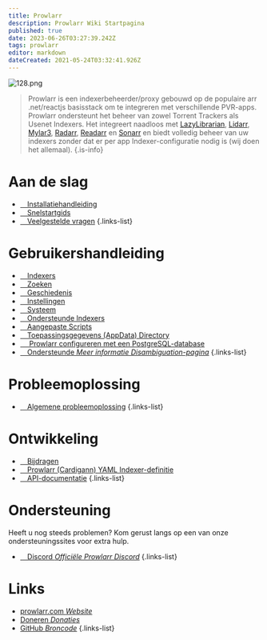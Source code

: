 ```yaml
---
title: Prowlarr
description: Prowlarr Wiki Startpagina
published: true
date: 2023-06-26T03:27:39.242Z
tags: prowlarr
editor: markdown
dateCreated: 2021-05-24T03:32:41.926Z
---
```


![128.png](/assets/prowlarr/logos/128.png)

> Prowlarr is een indexerbeheerder/proxy gebouwd op de populaire arr .net/reactjs basisstack om te integreren met verschillende PVR-apps. Prowlarr ondersteunt het beheer van zowel Torrent Trackers als Usenet Indexers. Het integreert naadloos met [LazyLibrarian](https://lazylibrarian.gitlab.io/), [Lidarr](/lidarr), [Mylar3](https://github.com/mylar3/mylar3), [Radarr](/radarr), [Readarr](/readarr) en [Sonarr](/sonarr) en biedt volledig beheer van uw indexers zonder dat er per app Indexer-configuratie nodig is (wij doen het allemaal).
{.is-info}

# Aan de slag

- [<i class="fas fa-plus-square"></i>&emsp;Installatiehandleiding](/prowlarr/installation)
- [<i class="fas fa-book-open"></i>&emsp;Snelstartgids](/prowlarr/quick-start-guide)
- [<i class="far fa-question-circle"></i>&emsp;Veelgestelde vragen](/prowlarr/faq)
{.links-list}

# Gebruikershandleiding

- [<i class="fas fa-play"></i>&emsp;Indexers](/prowlarr/indexers)
- [<i class="fas fa-search"></i>&emsp;Zoeken](/prowlarr/search)
- [<i class="fas fa-clock"></i>&emsp;Geschiedenis](/prowlarr/history)
- [<i class="fas fa-cogs"></i>&emsp;Instellingen](/prowlarr/settings)
- [<i class="fas fa-laptop"></i>&emsp;Systeem](/prowlarr/system)
- [<i class="fas fa-info-circle"></i>&emsp;Ondersteunde Indexers](/prowlarr/supported-indexers)
- [<i class="fas fa-scroll"></i>&emsp;Aangepaste Scripts](/prowlarr/custom-scripts)
- [<i class="fas fa-database"></i>&emsp;Toepassingsgegevens (AppData) Directory](/prowlarr/appdata-directory)
- [<i class="fas fa-server"></i>&emsp; Prowlarr configureren met een PostgreSQL-database](/prowlarr/postgres-setup)
- [<i class="fas fa-cogs"></i>&emsp;Ondersteunde *Meer informatie Disambiguation-pagina*](/prowlarr/supported)
{.links-list}

# Probleemoplossing

- [<i class="far fa-life-ring"></i>&emsp;Algemene probleemoplossing](/prowlarr/troubleshooting)
{.links-list}

# Ontwikkeling

- [<i class="fas fa-laptop-code"></i>&emsp;Bijdragen](/prowlarr/contributing)
- [<i class="fas fa-book-reader"></i>&emsp;Prowlarr (Cardigann) YAML Indexer-definitie](/prowlarr/cardigann-yml-definition)
- [<i class="fas fa-book"></i>&emsp;API-documentatie](https://prowlarr.com/docs/api/#/)
{.links-list}

# Ondersteuning

Heeft u nog steeds problemen? Kom gerust langs op een van onze ondersteuningssites voor extra hulp.

- [<i class="fab fa-discord"></i>&emsp;Discord *Officiële Prowlarr Discord*](https://prowlarr.com/discord)
{.links-list}

# Links

- [prowlarr.com *Website*](https://prowlarr.com)
- [Doneren *Donaties*](https://prowlarr.com/donate)
- [GitHub *Broncode*](https://github.com/prowlarr/prowlarr)
{.links-list}
